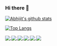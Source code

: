 ### Hi there 👋

<!--
**csharpshooter/csharpshooter** is a ✨ _special_ ✨ repository because its `README.md` (this file) appears on your GitHub profile.

Here are some ideas to get you started:

- 🔭 I’m currently working on ...
- 🌱 I’m currently learning ...
- 👯 I’m looking to collaborate on ...
- 🤔 I’m looking for help with ...
- 💬 Ask me about ...
- 📫 How to reach me: ...
- 😄 Pronouns: ...
- ⚡ Fun fact: ...

<a href="https://github.com/csharpshooter/github-readme-stats">
  <img align="center" src="https://github-readme-stats-flax-alpha.vercel.app/api/pin/?username=csharpshooter&repo=github-readme-stats" />
</a>

[![Top Langs](https://github-readme-stats.vercel.app/api/top-langs/?username=csharpshooter&hide=shell)](https://github.com/csharpshooter/github-readme-stats)

-->

[![Abhijit's github stats](https://github-readme-stats-flax-alpha.vercel.app/api?username=csharpshooter&hide=prs,stars,issues&count_private=true&show_icons=true&theme=graywhite )](https://github.com/csharpshooter/github-readme-stats)

[![Top Langs](https://github-readme-stats.vercel.app/api/top-langs/?username=csharpshooter&layout=compact&hide=shell)](https://github.com/csharpshooter/github-readme-stats)

<a href="https://github.com/csharpshooter/EVA">
  <img align="center" src="https://github-readme-stats-flax-alpha.vercel.app/api/pin/?username=csharpshooter&repo=EVA" />
</a>

<a href="https://github.com/csharpshooter/EMLO">
  <img align="center" src="https://github-readme-stats-flax-alpha.vercel.app/api/pin/?username=csharpshooter&repo=EMLO" />
</a>

<a href="https://github.com/csharpshooter/MobileNetA2">
  <img align="center" src="https://github-readme-stats-flax-alpha.vercel.app/api/pin/?username=csharpshooter&repo=MobileNetA2" />
</a>
<a href="https://github.com/csharpshooter/DeepLearning">
  <img align="center" src="https://github-readme-stats-flax-alpha.vercel.app/api/pin/?username=csharpshooter&repo=DeepLearning" />
</a>
<a href="https://github.com/gdeotale/E4P2">
  <img align="center" src="https://github-readme-stats-flax-alpha.vercel.app/api/pin/?username=csharpshooter&repo=E4P2" />
</a>
<a href="https://github.com/csharpshooter/EIP">
  <img align="center" src="https://github-readme-stats-flax-alpha.vercel.app/api/pin/?username=csharpshooter&repo=EIP" />
</a>
